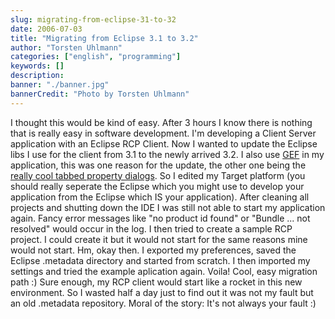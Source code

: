 ```yaml
---
slug: migrating-from-eclipse-31-to-32
date: 2006-07-03
title: "Migrating from Eclipse 3.1 to 3.2"
author: "Torsten Uhlmann"
categories: ["english", "programming"]
keywords: []
description:
banner: "./banner.jpg"
bannerCredit: "Photo by Torsten Uhlmann"
---
```


I thought this would be kind of easy. After 3 hours I know there is nothing that is really easy in software development. I'm developing a Client Server application with an Eclipse RCP Client. Now I wanted to update the Eclipse libs I use for the client from 3.1 to the newly arrived 3.2. I also use [GEF](http://www.eclipse.org/gef/) in my application, this was one reason for the update, the other one being the [really cool tabbed property dialogs](http://www.eclipse.org/articles/Article-Tabbed-Properties/tabbed_properties_view.html). So I edited my Target platform (you should really seperate the Eclipse which you might use to develop your application from the Eclipse which IS your application). After cleaning all projects and shutting down the IDE I was still not able to start my application again. Fancy error messages like "no product id found" or "Bundle ... not resolved" would occur in the log. I then tried to create a sample RCP project. I could create it but it would not start for the same reasons mine would not start. Hm, okay then. I exported my preferences, saved the Eclipse .metadata directory and started from scratch. I then imported my settings and tried the example aplication again. Voila! Cool, easy migration path :) Sure enough, my RCP client would start like a rocket in this new environment. So I wasted half a day just to find out it was not my fault but an old .metadata repository. Moral of the story: It's not always your fault :)
